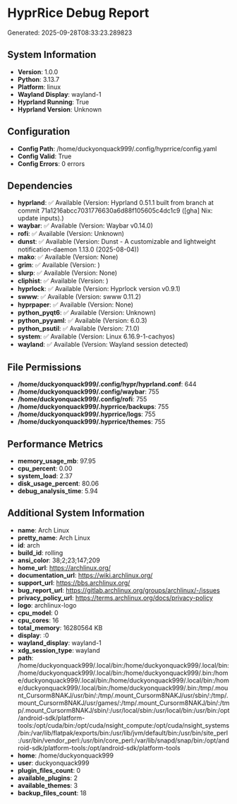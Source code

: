 
# HyprRice Debug Report
Generated: 2025-09-28T08:33:23.289823

## System Information
- **Version**: 1.0.0
- **Python**: 3.13.7
- **Platform**: linux
- **Wayland Display**: wayland-1
- **Hyprland Running**: True
- **Hyprland Version**: Unknown

## Configuration
- **Config Path**: /home/duckyonquack999/.config/hyprrice/config.yaml
- **Config Valid**: True
- **Config Errors**: 0 errors

## Dependencies
- **hyprland**: ✅ Available (Version: Hyprland 0.51.1 built from branch  at commit 71a1216abcc7031776630a6d88f105605c4dc1c9  ([gha] Nix: update inputs).)
- **waybar**: ✅ Available (Version: Waybar v0.14.0)
- **rofi**: ✅ Available (Version: Unknown)
- **dunst**: ✅ Available (Version: Dunst - A customizable and lightweight notification-daemon 1.13.0 (2025-08-04))
- **mako**: ✅ Available (Version: None)
- **grim**: ✅ Available (Version: )
- **slurp**: ✅ Available (Version: None)
- **cliphist**: ✅ Available (Version: )
- **hyprlock**: ✅ Available (Version: Hyprlock version v0.9.1)
- **swww**: ✅ Available (Version: swww 0.11.2)
- **hyprpaper**: ✅ Available (Version: None)
- **python_pyqt6**: ✅ Available (Version: Unknown)
- **python_pyyaml**: ✅ Available (Version: 6.0.3)
- **python_psutil**: ✅ Available (Version: 7.1.0)
- **system**: ✅ Available (Version: Linux 6.16.9-1-cachyos)
- **wayland**: ✅ Available (Version: Wayland session detected)

## File Permissions
- **/home/duckyonquack999/.config/hypr/hyprland.conf**: 644
- **/home/duckyonquack999/.config/waybar**: 755
- **/home/duckyonquack999/.config/rofi**: 755
- **/home/duckyonquack999/.hyprrice/backups**: 755
- **/home/duckyonquack999/.hyprrice/logs**: 755
- **/home/duckyonquack999/.hyprrice/themes**: 755

## Performance Metrics
- **memory_usage_mb**: 97.95
- **cpu_percent**: 0.00
- **system_load**: 2.37
- **disk_usage_percent**: 80.06
- **debug_analysis_time**: 5.94

## Additional System Information
- **name**: Arch Linux
- **pretty_name**: Arch Linux
- **id**: arch
- **build_id**: rolling
- **ansi_color**: 38;2;23;147;209
- **home_url**: https://archlinux.org/
- **documentation_url**: https://wiki.archlinux.org/
- **support_url**: https://bbs.archlinux.org/
- **bug_report_url**: https://gitlab.archlinux.org/groups/archlinux/-/issues
- **privacy_policy_url**: https://terms.archlinux.org/docs/privacy-policy
- **logo**: archlinux-logo
- **cpu_model**: 0
- **cpu_cores**: 16
- **total_memory**: 16280564 KB
- **display**: :0
- **wayland_display**: wayland-1
- **xdg_session_type**: wayland
- **path**: /home/duckyonquack999/.local/bin:/home/duckyonquack999/.local/bin:/home/duckyonquack999/.local/bin:/home/duckyonquack999/.bin:/home/duckyonquack999/.local/bin:/home/duckyonquack999/.local/bin:/home/duckyonquack999/.local/bin:/home/duckyonquack999/.bin:/tmp/.mount_Cursorm8NAKJ/usr/bin/:/tmp/.mount_Cursorm8NAKJ/usr/sbin/:/tmp/.mount_Cursorm8NAKJ/usr/games/:/tmp/.mount_Cursorm8NAKJ/bin/:/tmp/.mount_Cursorm8NAKJ/sbin/:/usr/local/sbin:/usr/local/bin:/usr/bin:/opt/android-sdk/platform-tools:/opt/cuda/bin:/opt/cuda/nsight_compute:/opt/cuda/nsight_systems/bin:/var/lib/flatpak/exports/bin:/usr/lib/jvm/default/bin:/usr/bin/site_perl:/usr/bin/vendor_perl:/usr/bin/core_perl:/var/lib/snapd/snap/bin:/opt/android-sdk/platform-tools:/opt/android-sdk/platform-tools
- **home**: /home/duckyonquack999
- **user**: duckyonquack999
- **plugin_files_count**: 0
- **available_plugins**: 2
- **available_themes**: 3
- **backup_files_count**: 18

